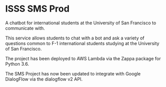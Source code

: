 # ISSS SMS Prod
A chatbot for international students at the University of San Francisco to communicate with. 

This service allows students to chat with a bot and ask a variety of questions common to F-1 international students 
studying at the University of San Francisco. 

The project has been deployed to AWS Lambda via the Zappa package for Python 3.6.

The SMS Project has now been updated to integrate with Google DialogFlow via the
dialogflow v2 API.  
